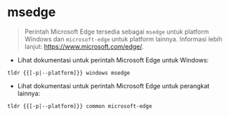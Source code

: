 # msedge

> Perintah Microsoft Edge tersedia sebagai `msedge` untuk platform Windows dan `microsoft-edge` untuk platform lainnya.
> Informasi lebih lanjut: <https://www.microsoft.com/edge/>.

- Lihat dokumentasi untuk perintah Microsoft Edge untuk Windows:

`tldr {{[-p|--platform]}} windows msedge`

- Lihat dokumentasi untuk perintah Microsoft Edge untuk perangkat lainnya:

`tldr {{[-p|--platform]}} common microsoft-edge`
